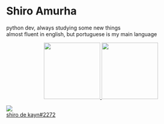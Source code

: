 # Shiro Amurha

python dev, always studying some new things <br>
almost fluent in english, but portuguese is my main language <br>


<div align="center">
  <a href="https://github.com/shiroamurha">
  <img height="150cm" src="https://github-readme-stats.vercel.app/api?username=shiroamurha&show_icons=true&theme=dracula&include_all_commits=true&count_private=true"/>
  <img height="150cm" src="https://github-readme-stats.vercel.app/api/top-langs/?username=shiroamurha&layout=compact&langs_count=7&theme=dracula"/>
</div>

<img src="https://img.shields.io/badge/Discord-7289DA?style=for-the-badge&logo=discord&logoColor=white"> <br>
shiro de kayn#2272 

 
